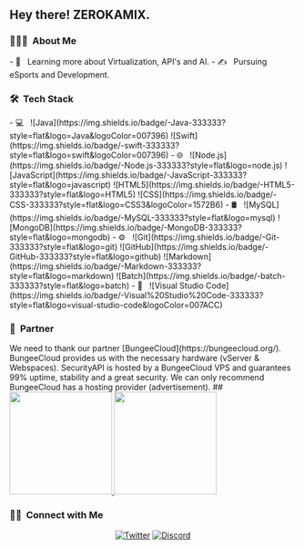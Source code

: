 <h2>Hey there! ZEROKAMIX.</h2>
<h3>👨🏻‍💻 &nbsp;About Me</h3>
- 🌱 &nbsp; Learning more about Virtualization, API's and AI. - ✍️ &nbsp;
Pursuing eSports and Development.
<h3>🛠 &nbsp;Tech Stack</h3>
- 💻 &nbsp;
![Java](https://img.shields.io/badge/-Java-333333?style=flat&logo=Java&logoColor=007396)
![Swift](https://img.shields.io/badge/-swift-333333?style=flat&logo=swift&logoColor=007396)
- 🌐 &nbsp;
![Node.js](https://img.shields.io/badge/-Node.js-333333?style=flat&logo=node.js)
![JavaScript](https://img.shields.io/badge/-JavaScript-333333?style=flat&logo=javascript)
![HTML5](https://img.shields.io/badge/-HTML5-333333?style=flat&logo=HTML5)
![CSS](https://img.shields.io/badge/-CSS-333333?style=flat&logo=CSS3&logoColor=1572B6)
- 🛢 &nbsp;
![MySQL](https://img.shields.io/badge/-MySQL-333333?style=flat&logo=mysql)
![MongoDB](https://img.shields.io/badge/-MongoDB-333333?style=flat&logo=mongodb)
- ⚙️ &nbsp; ![Git](https://img.shields.io/badge/-Git-333333?style=flat&logo=git)
![GitHub](https://img.shields.io/badge/-GitHub-333333?style=flat&logo=github)
![Markdown](https://img.shields.io/badge/-Markdown-333333?style=flat&logo=markdown)
![Batch](https://img.shields.io/badge/-batch-333333?style=flat&logo=batch) - 🔧
&nbsp; ![Visual Studio
Code](https://img.shields.io/badge/-Visual%20Studio%20Code-333333?style=flat&logo=visual-studio-code&logoColor=007ACC)
<h3>👥 &nbsp;Partner</h3>
We need to thank our partner [BungeeCloud](https://bungeecloud.org/).
BungeeCloud provides us with the necessary hardware (vServer & Webspaces).
SecurityAPI is hosted by a BungeeCloud VPS and guarantees 99% uptime, stability
and a great security. We can only recommend BungeeCloud has a hosting provider
(advertisement). ## <br />
<a href="https://github.com/ookamicodes">
  <img
    height="180em"
    src="https://github-readme-stats.vercel.app/api?username=ookamicodes&theme=buefy&show_icons=true"
  />
  <img
    height="180em"
    src="https://github-readme-stats.vercel.app/api/top-langs/?username=ookamicodes&theme=buefy&layout=compact"
  />
</a>
<br />
<h3>🤝🏻 &nbsp;Connect with Me</h3>
<p align="center">
  <a href="https://twitter.com/ookamicodes"
    ><img
      alt="Twitter"
      src="https://img.shields.io/badge/Twitter-ookamicodes-black?style=flat-square&logo=twitter"
  /></a>
  <a href="https://discord.gg/FGzCdtP"
    ><img
      alt="Discord"
      src="https://img.shields.io/badge/Discord-ookamicodes server-black?style=flat-square&logo=discord"
  /></a>
</p>
